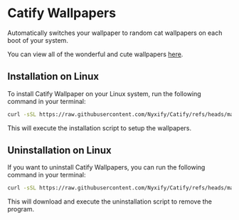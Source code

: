 # Catify Wallpapers

Automatically switches your wallpaper to random cat wallpapers on each boot of your system.

You can view all of the wonderful and cute wallpapers [here](https://github.com/Nyxify/Catify/tree/main/wallpaper/assets).

## Installation on Linux
To install Catify Wallpaper on your Linux system, run the following command in your terminal:
```bash
curl -sSL https://raw.githubusercontent.com/Nyxify/Catify/refs/heads/main/wallpaper/linux/install.sh | bash
```
This will execute the installation script to setup the wallpapers.

## Uninstallation on Linux
If you want to uninstall Catify Wallpapers, you can run the following command in your terminal:
```bash
curl -sSL https://raw.githubusercontent.com/Nyxify/Catify/refs/heads/main/wallpaper/linux/uninstall.sh | bash

```
This will download and execute the uninstallation script to remove the program.